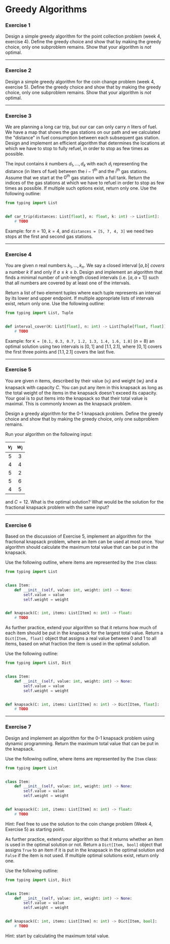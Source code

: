 # Greedy Algorithms

### Exercise 1

Design a simple greedy algorithm for the point collection problem (week 4, exercise 4). Define the greedy choice and show that by making the greedy choice, only one subproblem remains. Show that your algorithm is *not* optimal.

---

### Exercise 2

Design a simple greedy algorithm for the coin change problem (week 4, exercise 5). Define the greedy choice and show that by making the greedy choice, only one subproblem remains. Show that your algorithm is *not* optimal.

---

### Exercise 3

We are planning a long car trip, but our car can only carry $n$ liters of fuel. We have a map that shows the gas stations on our path and we calculated the "distance" in fuel consumption between each subsequent gas station. Design and implement an efficient algorithm that determines the locations at which we have to stop to fully refuel, in order to stop as few times as possible.

The input contains $k$ numbers $d_1, ..., d_k$ with each $d_i$ representing the distance (in liters of fuel) between the $i-1^\text{th}$ and the $i^\text{th}$ gas stations. Assume that we start at the $0^{th}$ gas station with a full tank. Return the indices of the gas stations at which we have to refuel in order to stop as few times as possible. If multiple such options exist, return only one. Use the following outline:

```py
from typing import List


def car_trip(distances: List[float], n: float, k: int) -> List[int]:
    # TODO
```

Example: for $n = 10$, $k = 4$, and `distances = [5, 7, 4, 3]` we need two stops at the first and second gas stations.

---

### Exercise 4

You are given $n$ real numbers $k_1, ..., k_n$. We say a closed interval $[a, b]$ *covers* a number $k$ if and only if $a \leq k \leq b$. Design and implement an algorithm that finds a minimal number of unit-length closed intervals (i.e. $[a, a+1]$) such that all numbers are covered by at least one of the intervals.

Return a list of two element tuples where each tuple represents an interval by its lower and upper endpoint. If multiple appropriate lists of intervals exist, return only one. Use the following outline:

```py
from typing import List, Tuple


def interval_cover(K: List[float], n: int) -> List[Tuple[float, float]]:
    # TODO
```

Example: for `K = [0.1, 0.3, 0.7, 1.2, 1.3, 1.4, 1.6, 1.8]` ($n=8$) an optimal solution using two intervals is $[0, 1]$ and $[1.1, 2.1]$, where $[0, 1]$ covers the first three points and $[1.1, 2.1]$ covers the last five.

---

### Exercise 5

You are given $n$ items, described by their value ($v_i$) and weight ($w_i$) and a knapsack with capacity $C$. You can put any item in this knapsack as long as the total weight of the items in the knapsack doesn't exceed its capacity. Your goal is to put items into the knapsack so that their total value is maximal. This is commonly known as the knapsack problem.

Design a greedy algorithm for the 0-1 knapsack problem. Define the greedy choice and show that by making the greedy choice, only one subproblem remains.

Run your algorithm on the following input:

| $v_i$ | $w_i$ |
|:-----:|:-----:|
|   5   |   3   |
|   4   |   4   |
|   5   |   2   |
|   5   |   6   |
|   4   |   5   |

and $C = 12$. What is the optimal solution? What would be the solution for the fractional knapsack problem with the same input?

---

### Exercise 6

Based on the discussion of Exercise 5, implement an algorithm for the fractional knapsack problem, where an item can be used at most once. Your algorithm should calculate the maximum total value that can be put in the knapsack.

Use the following outline, where items are represented by the `Item` class:

```py
from typing import List


class Item:
    def __init__(self, value: int, weight: int) -> None:
        self.value = value
        self.weight = weight


def knapsack(C: int, items: List[Item] n: int) -> float:
    # TODO
```

As further practice, extend your algorithm so that it returns how much of each item should be put in the knapsack for the largest total value. Return a `Dict[Item, float]` object that assigns a real value between 0 and 1 to all items, based on what fraction the item is used in the optimal solution.

Use the following outline:

```py
from typing import List, Dict


class Item:
    def __init__(self, value: int, weight: int) -> None:
        self.value = value
        self.weight = weight


def knapsack(C: int, items: List[Item] n: int) -> Dict[Item, float]:
    # TODO
```

---

### Exercise 7

Design and implement an algorithm for the 0-1 knapsack problem using dynamic programming. Return the maximum total value that can be put in the knapsack.

Use the following outline, where items are represented by the `Item` class:

```py
from typing import List


class Item:
    def __init__(self, value: int, weight: int) -> None:
        self.value = value
        self.weight = weight


def knapsack(C: int, items: List[Item] n: int) -> float:
    # TODO
```

Hint: Feel free to use the solution to the coin change problem (Week 4, Exercise 5) as starting point.

As further practice, extend your algorithm so that it returns whether an item is used in the optimal solution or not. Return a `Dict[Item, bool]` object that assigns `True` to an item if it is put in the knapsack in the optimal solution and `False` if the item is not used. If multiple optimal solutions exist, return only one.

Use the following outline:

```py
from typing import List, Dict


class Item:
    def __init__(self, value: int, weight: int) -> None:
        self.value = value
        self.weight = weight


def knapsack(C: int, items: List[Item] n: int) -> Dict[Item, bool]:
    # TODO
```

Hint: start by calculating the maximum total value.
